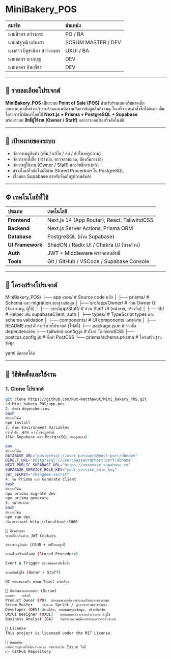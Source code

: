 # MiniBakery_POS

| สมาชิก | ตำแหน่ง |
| :-------------------------- | :---------------- |
| นายศิวกร สว่างอุระ | PO / BA |
| นายณัฐวุฒิ แก่นเสา | SCRUM MASTER / DEV |
| นางสาววัญชานิกา สว่างเนตร | UXUI / BA |
| นายชลกร นวลบุญ | DEV |
| นายพาคร อินเพ็ชร | DEV |

---

## 📌 รายละเอียดโปรเจกต์

**MiniBakery_POS** เป็นระบบ **Point of Sale (POS)** สำหรับร้านเบเกอรี่ขนาดเล็ก  
ออกแบบมาเพื่อช่วยเจ้าของร้านและพนักงานจัดการข้อมูลสินค้า เมนู ใบเสร็จ และคำสั่งซื้อได้สะดวกขึ้น  
โครงการนี้พัฒนาโดยใช้ **Next.js + Prisma + PostgreSQL + Supabase**  
พร้อมระบบ **สิทธิ์ผู้ใช้งาน (Owner / Staff)** และการออกใบเสร็จอัตโนมัติ

---

## 🎯 เป้าหมายของระบบ

- จัดการเมนูสินค้า (เพิ่ม / แก้ไข / ลบ / อัปโหลดรูปภาพ)
- จัดการคำสั่งซื้อ (สร้างบิล, ตรวจสอบยอด, ป้องกันการซ้ำ)
- จัดการผู้ใช้งาน (Owner / Staff) และสิทธิ์การเข้าถึง
- สร้างใบเสร็จอัตโนมัติผ่าน Stored Procedure ใน PostgreSQL
- เชื่อมต่อ Supabase สำหรับจัดเก็บรูปภาพสินค้า

---

## ⚙️ เทคโนโลยีที่ใช้

| ประเภท | เทคโนโลยี |
| :-- | :-- |
| **Frontend** | Next.js 14 (App Router), React, TailwindCSS |
| **Backend** | Next.js Server Actions, Prisma ORM |
| **Database** | PostgreSQL (ผ่าน Supabase) |
| **UI Framework** | ShadCN / Radix UI / Chakra UI (บางส่วน) |
| **Auth** | JWT + Middleware ตรวจสอบสิทธิ์ |
| **Tools** | Git / GitHub / VSCode / Supabase Console |

---

## 🧱 โครงสร้างโปรเจกต์

MiniBakery_POS/
├── app-pos/ # Source code หลัก
│ ├── prisma/ # Schema และ migration ของฐานข้อมูล
│ ├── src/app/Owner/ # ส่วน Owner UI (จัดการเมนู, ผู้ใช้)
│ ├── src/app/Staff/ # ส่วน Staff UI (หน้าขาย, สร้างบิล)
│ ├── lib/ # Helper เช่น supabaseClient, auth
│ ├── types/ # TypeScript types และ schema validation
│ └── components/ # UI components และฟอร์ม
│
├── README.md # คำอธิบายโปรเจกต์ (ไฟล์นี้)
├── package.json # รายชื่อ dependencies
├── tailwind.config.js # ตั้งค่า TailwindCSS
├── postcss.config.js # ตั้งค่า PostCSS
└── prisma/schema.prisma # โครงสร้างฐานข้อมูล

yaml
คัดลอกโค้ด

---

## 🚀 วิธีติดตั้งและใช้งาน

### 1. Clone โปรเจกต์
```bash
git clone https://github.com/Nut-Natthawut/Mini_bakery_POS.git
cd Mini_bakery_POS/app-pos
2. ติดตั้ง dependencies
bash
คัดลอกโค้ด
npm install
3. ตั้งค่า Environment Variables
สร้างไฟล์ .env แล้วใส่ข้อมูลดังนี้
(ใช้ค่า Supabase และ PostgreSQL ของคุณเอง)

env
คัดลอกโค้ด
DATABASE_URL="postgresql://user:password@host:port/dbname"
DIRECT_URL="postgresql://user:password@host:port/dbname"
NEXT_PUBLIC_SUPABASE_URL="https://xxxxxxxx.supabase.co"
SUPABASE_SERVICE_ROLE_KEY="your_service_role_key"
JWT_SECRET="changeme-secret"
4. รัน Prisma และ Generate Client
bash
คัดลอกโค้ด
npx prisma migrate dev
npx prisma generate
5. รันโปรเจกต์
bash
คัดลอกโค้ด
npm run dev
เปิดเบราว์เซอร์ที่ http://localhost:3000

🧩 ฟีเจอร์หลัก
ระบบล็อกอินด้วย JWT Cookies

จัดการเมนูสินค้า (CRUD + อัปโหลดรูป)

ระบบใบเสร็จอัตโนมัติ (Stored Procedure)

Event & Trigger ตรวจสอบคำสั่งซื้อซ้ำ

ระบบสิทธิ์ผู้ใช้ (Owner / Staff)

UI ตอบสนองเร็ว พร้อม Toast แจ้งเตือน

🧠 ทีมพัฒนาและบทบาท (Scrum)
บทบาท	หน้าที่
Product Owner (PO)	กำหนดความต้องการและเป้าหมายของระบบ
Scrum Master	วางแผน Sprint / ดูแลกระบวนการพัฒนา
Developer (DEV)	เขียนโค้ด, ออกแบบฐานข้อมูล, สร้างฟังก์ชัน
UX/UI Designer (UXUI)	ออกแบบหน้าจอและประสบการณ์ผู้ใช้
Business Analyst (BA)	วิเคราะห์ความต้องการและตรวจสอบระบบ

📄 License
This project is licensed under the MIT License.

💬 ติดต่อทีม
หากพบปัญหาหรือข้อเสนอแนะ สามารถเปิด Issue ได้ที่
👉 GitHub Repository